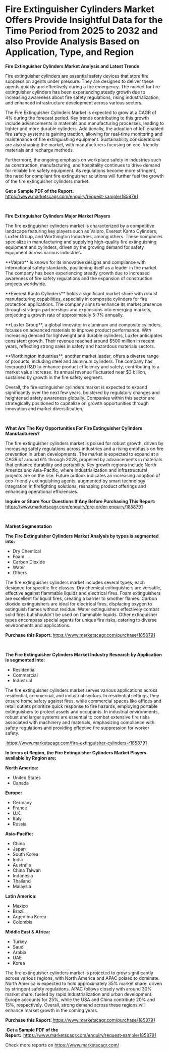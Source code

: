 <p><h1>Fire Extinguisher Cylinders Market Offers Provide Insightful Data for the Time Period from 2025 to 2032 and also Provide Analysis Based on Application, Type, and Region</h1></p><p><strong>Fire Extinguisher Cylinders Market Analysis and Latest Trends</strong></p>
<p><p>Fire extinguisher cylinders are essential safety devices that store fire suppression agents under pressure. They are designed to deliver these agents quickly and effectively during a fire emergency. The market for fire extinguisher cylinders has been experiencing steady growth due to increasing awareness about fire safety regulations, rising industrialization, and enhanced infrastructure development across various sectors.</p><p>The Fire Extinguisher Cylinders Market is expected to grow at a CAGR of 4% during the forecast period. Key trends contributing to this growth include advancements in materials and manufacturing processes, leading to lighter and more durable cylinders. Additionally, the adoption of IoT-enabled fire safety systems is gaining traction, allowing for real-time monitoring and maintenance of fire extinguishing equipment. Sustainability considerations are also shaping the market, with manufacturers focusing on eco-friendly materials and recharge methods.</p><p>Furthermore, the ongoing emphasis on workplace safety in industries such as construction, manufacturing, and hospitality continues to drive demand for reliable fire safety equipment. As regulations become more stringent, the need for compliant fire extinguisher solutions will further fuel the growth of the fire extinguisher cylinders market.</p></p>
<p><strong>Get a Sample PDF of the Report:&nbsp;</strong> <a href="https://www.marketscagr.com/enquiry/request-sample/1858791?utm_campaign=2987&utm_medium=2&utm_source=Github&utm_content=ia&utm_term=10042025&utm_id=fire-extinguisher-cylinders">https://www.marketscagr.com/enquiry/request-sample/1858791</a></p>
<p>&nbsp;</p>
<p><strong>Fire Extinguisher Cylinders Major Market Players</strong></p>
<p><p>The fire extinguisher cylinders market is characterized by a competitive landscape featuring key players such as Valpro, Everest Kanto Cylinders, Luxfer Group, and Worthington Industries, among others. These companies specialize in manufacturing and supplying high-quality fire extinguishing equipment and cylinders, driven by the growing demand for safety equipment across various industries.</p><p>**Valpro** is known for its innovative designs and compliance with international safety standards, positioning itself as a leader in the market. The company has been experiencing steady growth due to increased awareness of fire safety regulations and the expansion of construction projects worldwide.</p><p>**Everest Kanto Cylinders** holds a significant market share with robust manufacturing capabilities, especially in composite cylinders for fire protection applications. The company aims to enhance its market presence through strategic partnerships and expansions into emerging markets, projecting a growth rate of approximately 5-7% annually.</p><p>**Luxfer Group**, a global innovator in aluminum and composite cylinders, focuses on advanced materials to improve product performance. With increasing demand for lightweight and durable cylinders, Luxfer anticipates consistent growth. Their revenue reached around $500 million in recent years, reflecting strong sales in safety and hazardous materials sectors.</p><p>**Worthington Industries**, another market leader, offers a diverse range of products, including steel and aluminum cylinders. The company has leveraged R&D to enhance product efficiency and safety, contributing to a market value increase. Its annual revenue fluctuated near $3 billion, sustained by growth in the fire safety segment.</p><p>Overall, the fire extinguisher cylinders market is expected to expand significantly over the next few years, bolstered by regulatory changes and heightened safety awareness globally. Companies within this sector are strategically positioned to capitalize on growth opportunities through innovation and market diversification.</p></p>
<p>&nbsp;</p>
<p><strong>What Are The Key Opportunities For Fire Extinguisher Cylinders Manufacturers?</strong></p>
<p><p>The fire extinguisher cylinders market is poised for robust growth, driven by increasing safety regulations across industries and a rising emphasis on fire prevention in urban developments. The market is expected to expand at a CAGR of around 6% through 2028, propelled by advancements in materials that enhance durability and portability. Key growth regions include North America and Asia-Pacific, where industrialization and infrastructural projects are on the rise. Future outlook indicates an increasing adoption of eco-friendly extinguishing agents, augmented by smart technology integration in firefighting solutions, reshaping product offerings and enhancing operational efficiencies.</p></p>
<p><strong>Inquire or Share Your Questions If Any Before Purchasing This Report:</strong> <a href="https://www.marketscagr.com/enquiry/pre-order-enquiry/1858791?utm_campaign=2987&utm_medium=2&utm_source=Github&utm_content=ia&utm_term=10042025&utm_id=fire-extinguisher-cylinders">https://www.marketscagr.com/enquiry/pre-order-enquiry/1858791</a></p>
<p>&nbsp;</p>
<p><strong>Market Segmentation</strong></p>
<p><strong>The Fire Extinguisher Cylinders Market Analysis by types is segmented into:</strong></p>
<p><ul><li>Dry Chemical</li><li>Foam</li><li>Carbon Dioxide</li><li>Water</li><li>Others</li></ul></p>
<p><p>The fire extinguisher cylinders market includes several types, each designed for specific fire classes. Dry chemical extinguishers are versatile, effective against flammable liquids and electrical fires. Foam extinguishers are excellent for liquid fires, creating a barrier to smother flames. Carbon dioxide extinguishers are ideal for electrical fires, displacing oxygen to extinguish flames without residue. Water extinguishers effectively combat solid fires but shouldn't be used on flammable liquids. Other extinguisher types encompass special agents for unique fire risks, catering to diverse environments and applications.</p></p>
<p><strong>Purchase this Report:&nbsp;</strong><a href="https://www.marketscagr.com/purchase/1858791?utm_campaign=2987&utm_medium=2&utm_source=Github&utm_content=ia&utm_term=10042025&utm_id=fire-extinguisher-cylinders">https://www.marketscagr.com/purchase/1858791</a></p>
<p>&nbsp;</p>
<p><strong>The Fire Extinguisher Cylinders Market Industry Research by Application is segmented into:</strong></p>
<p><ul><li>Residential</li><li>Commercial</li><li>Industrial</li></ul></p>
<p><p>The fire extinguisher cylinders market serves various applications across residential, commercial, and industrial sectors. In residential settings, they ensure home safety against fires, while commercial spaces like offices and retail outlets prioritize quick response to fire hazards, employing portable extinguishers to protect assets and occupants. In industrial environments, robust and larger systems are essential to combat extensive fire risks associated with machinery and materials, emphasizing compliance with safety regulations and providing effective fire suppression for worker safety.</p></p>
<p><a href="https://www.marketscagr.com/fire-extinguisher-cylinders-r1858791?utm_campaign=2987&utm_medium=2&utm_source=Github&utm_content=ia&utm_term=10042025&utm_id=fire-extinguisher-cylinders">&nbsp;https://www.marketscagr.com/fire-extinguisher-cylinders-r1858791</a></p>
<p><strong>In terms of Region, the Fire Extinguisher Cylinders Market Players available by Region are:</strong></p>
<p>
    <p> <strong> North America: </strong>
        <ul>
            <li>United States</li>
            <li>Canada</li>
        </ul>
        </p> 
    <p> <strong> Europe: </strong>
        <ul>
            <li>Germany</li>
            <li>France</li>
            <li>U.K.</li>
            <li>Italy</li>
            <li>Russia</li>
        </ul>
        </p> 
    <p> <strong> Asia-Pacific: </strong>
        <ul>
            <li>China</li>
            <li>Japan</li>
            <li>South Korea</li>
            <li>India</li>
            <li>Australia</li>
            <li>China Taiwan</li>
            <li>Indonesia</li>
            <li>Thailand</li>
            <li>Malaysia</li>
        </ul>
        </p> 
    <p> <strong> Latin America: </strong>
        <ul>
            <li>Mexico</li>
            <li>Brazil</li>
            <li>Argentina Korea</li>
            <li>Colombia</li>
        </ul>
        </p> 
    <p> <strong> Middle East & Africa: </strong>
        <ul>
            <li>Turkey</li>
            <li>Saudi</li>
            <li>Arabia</li>
            <li>UAE</li>
            <li>Korea</li>
        </ul>
    </p>
    </p>
<p><p>The fire extinguisher cylinders market is projected to grow significantly across various regions, with North America and APAC poised to dominate. North America is expected to hold approximately 35% market share, driven by stringent safety regulations. APAC follows closely with around 30% market share, fueled by rapid industrialization and urban development. Europe accounts for 25%, while the USA and China contribute 20% and 15%, respectively. Overall, strong demand across these regions will enhance market growth in the coming years.</p></p>
<p><strong>Purchase this Report: </strong><a href="https://www.marketscagr.com/purchase/1858791?utm_campaign=2987&utm_medium=2&utm_source=Github&utm_content=ia&utm_term=10042025&utm_id=fire-extinguisher-cylinders">https://www.marketscagr.com/purchase/1858791</a></p>
<p>&nbsp;<strong>Get a Sample PDF of the Report:&nbsp;&nbsp;</strong><a href="https://www.marketscagr.com/enquiry/request-sample/1858791?utm_campaign=2987&utm_medium=2&utm_source=Github&utm_content=ia&utm_term=10042025&utm_id=fire-extinguisher-cylinders">https://www.marketscagr.com/enquiry/request-sample/1858791</a></p>
<p><strong></strong></p>
<p>Check more reports on <a href="https://www.marketscagr.com/?utm_campaign=2987&utm_medium=2&utm_source=Github&utm_content=ia&utm_term=10042025&utm_id=fire-extinguisher-cylinders">https://www.marketscagr.com/</a></p>